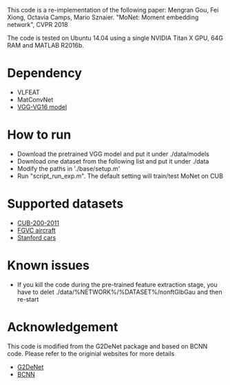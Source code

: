 This code is a re-implementation of the following paper:
Mengran Gou, Fei Xiong, Octavia Camps, Mario Sznaier. "MoNet: Moment embedding network", CVPR 2018

The code is tested on Ubuntu 14.04 using a single NVIDIA Titan X GPU, 64G RAM and MATLAB R2016b. 

# Dependency
- VLFEAT
- MatConvNet
- [VGG-VG16 model](http://www.vlfeat.org/matconvnet/models/imagenet-matconvnet-vgg-verydeep-16.mat)

# How to run
- Download the pretrained VGG model and put it under ./data/models
- Download one dataset from the following list and put it under ./data
- Modify the paths in './base/setup.m'
- Run "script_run_exp.m". The default setting will train/test MoNet on CUB

# Supported datasets
- [CUB-200-2011](http://www.vision.caltech.edu/visipedia/CUB-200-2011.html)
- [FGVC aircraft](http://www.robots.ox.ac.uk/~vgg/data/oid/)
- [Stanford cars](http://ai.stanford.edu/~jkrause/cars/car_dataset.html)

# Known issues
- If you kill the code during the pre-trained feature extraction stage, you have to delet ./data/%NETWORK%/%DATASET%/nonftGlbGau and then re-start

# Acknowledgement
This code is modified from the G2DeNet package and based on BCNN code. Please refer to the originial websites for more details

- [G2DeNet](http://peihuali.org/publications/G2DeNet/G2DeNet-FGVC-v1.0.zip)
- [BCNN](https://bitbucket.org/tsungyu/bcnn)
